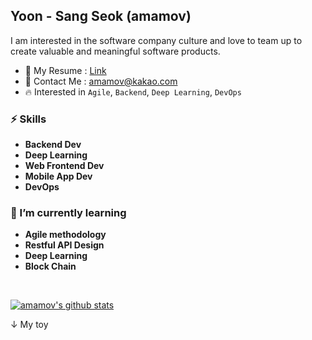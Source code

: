 ## Yoon - Sang Seok (amamov)

 <!-- ![](https://komarev.com/ghpvc/?username=amamov&color=brightgreen)-->

I am interested in the software company culture and love to team up to create valuable and meaningful software products.


- 📝 My Resume : [Link]()
- 💌 Contact Me : amamov@kakao.com
- 🔥 Interested in `Agile`, `Backend`, `Deep Learning`, `DevOps`

<!--
### ⛏ Main Language

- **Python**, **C lang**,  <b>Javascript(ES6)</b>, ...
-->

### ⚡️ Skills

- **Backend Dev**
- **Deep Learning**
- **Web Frontend Dev**
- **Mobile App Dev**
- **DevOps**

### 🌱 I’m currently learning

- **Agile methodology**
- **Restful API Design**
- **Deep Learning**
- **Block Chain**

<br>

[![amamov's github stats](https://github-readme-stats.vercel.app/api?username=amamov&show_icons=true&theme=dark)](https://github.com/anuraghazra/github-readme-stats)


↓ My toy

